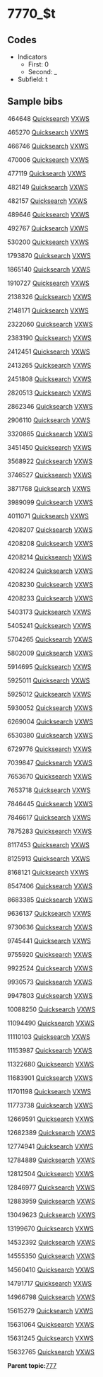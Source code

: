 # 7770\_$t

## Codes

-   Indicators
    -   First: 0
    -   Second: \_
-   Subfield: t

## Sample bibs

464648 [Quicksearch](https://search.library.yale.edu/catalog/464648) [VXWS](http://prodorbis.library.yale.edu:7014/vxws/GetHoldingsService?bibId=464648)

465270 [Quicksearch](https://search.library.yale.edu/catalog/465270) [VXWS](http://prodorbis.library.yale.edu:7014/vxws/GetHoldingsService?bibId=465270)

466746 [Quicksearch](https://search.library.yale.edu/catalog/466746) [VXWS](http://prodorbis.library.yale.edu:7014/vxws/GetHoldingsService?bibId=466746)

470006 [Quicksearch](https://search.library.yale.edu/catalog/470006) [VXWS](http://prodorbis.library.yale.edu:7014/vxws/GetHoldingsService?bibId=470006)

477119 [Quicksearch](https://search.library.yale.edu/catalog/477119) [VXWS](http://prodorbis.library.yale.edu:7014/vxws/GetHoldingsService?bibId=477119)

482149 [Quicksearch](https://search.library.yale.edu/catalog/482149) [VXWS](http://prodorbis.library.yale.edu:7014/vxws/GetHoldingsService?bibId=482149)

482157 [Quicksearch](https://search.library.yale.edu/catalog/482157) [VXWS](http://prodorbis.library.yale.edu:7014/vxws/GetHoldingsService?bibId=482157)

489646 [Quicksearch](https://search.library.yale.edu/catalog/489646) [VXWS](http://prodorbis.library.yale.edu:7014/vxws/GetHoldingsService?bibId=489646)

492767 [Quicksearch](https://search.library.yale.edu/catalog/492767) [VXWS](http://prodorbis.library.yale.edu:7014/vxws/GetHoldingsService?bibId=492767)

530200 [Quicksearch](https://search.library.yale.edu/catalog/530200) [VXWS](http://prodorbis.library.yale.edu:7014/vxws/GetHoldingsService?bibId=530200)

1793870 [Quicksearch](https://search.library.yale.edu/catalog/1793870) [VXWS](http://prodorbis.library.yale.edu:7014/vxws/GetHoldingsService?bibId=1793870)

1865140 [Quicksearch](https://search.library.yale.edu/catalog/1865140) [VXWS](http://prodorbis.library.yale.edu:7014/vxws/GetHoldingsService?bibId=1865140)

1910727 [Quicksearch](https://search.library.yale.edu/catalog/1910727) [VXWS](http://prodorbis.library.yale.edu:7014/vxws/GetHoldingsService?bibId=1910727)

2138326 [Quicksearch](https://search.library.yale.edu/catalog/2138326) [VXWS](http://prodorbis.library.yale.edu:7014/vxws/GetHoldingsService?bibId=2138326)

2148171 [Quicksearch](https://search.library.yale.edu/catalog/2148171) [VXWS](http://prodorbis.library.yale.edu:7014/vxws/GetHoldingsService?bibId=2148171)

2322060 [Quicksearch](https://search.library.yale.edu/catalog/2322060) [VXWS](http://prodorbis.library.yale.edu:7014/vxws/GetHoldingsService?bibId=2322060)

2383190 [Quicksearch](https://search.library.yale.edu/catalog/2383190) [VXWS](http://prodorbis.library.yale.edu:7014/vxws/GetHoldingsService?bibId=2383190)

2412451 [Quicksearch](https://search.library.yale.edu/catalog/2412451) [VXWS](http://prodorbis.library.yale.edu:7014/vxws/GetHoldingsService?bibId=2412451)

2413265 [Quicksearch](https://search.library.yale.edu/catalog/2413265) [VXWS](http://prodorbis.library.yale.edu:7014/vxws/GetHoldingsService?bibId=2413265)

2451808 [Quicksearch](https://search.library.yale.edu/catalog/2451808) [VXWS](http://prodorbis.library.yale.edu:7014/vxws/GetHoldingsService?bibId=2451808)

2820513 [Quicksearch](https://search.library.yale.edu/catalog/2820513) [VXWS](http://prodorbis.library.yale.edu:7014/vxws/GetHoldingsService?bibId=2820513)

2862346 [Quicksearch](https://search.library.yale.edu/catalog/2862346) [VXWS](http://prodorbis.library.yale.edu:7014/vxws/GetHoldingsService?bibId=2862346)

2906110 [Quicksearch](https://search.library.yale.edu/catalog/2906110) [VXWS](http://prodorbis.library.yale.edu:7014/vxws/GetHoldingsService?bibId=2906110)

3320865 [Quicksearch](https://search.library.yale.edu/catalog/3320865) [VXWS](http://prodorbis.library.yale.edu:7014/vxws/GetHoldingsService?bibId=3320865)

3451450 [Quicksearch](https://search.library.yale.edu/catalog/3451450) [VXWS](http://prodorbis.library.yale.edu:7014/vxws/GetHoldingsService?bibId=3451450)

3568922 [Quicksearch](https://search.library.yale.edu/catalog/3568922) [VXWS](http://prodorbis.library.yale.edu:7014/vxws/GetHoldingsService?bibId=3568922)

3746527 [Quicksearch](https://search.library.yale.edu/catalog/3746527) [VXWS](http://prodorbis.library.yale.edu:7014/vxws/GetHoldingsService?bibId=3746527)

3871768 [Quicksearch](https://search.library.yale.edu/catalog/3871768) [VXWS](http://prodorbis.library.yale.edu:7014/vxws/GetHoldingsService?bibId=3871768)

3989099 [Quicksearch](https://search.library.yale.edu/catalog/3989099) [VXWS](http://prodorbis.library.yale.edu:7014/vxws/GetHoldingsService?bibId=3989099)

4011071 [Quicksearch](https://search.library.yale.edu/catalog/4011071) [VXWS](http://prodorbis.library.yale.edu:7014/vxws/GetHoldingsService?bibId=4011071)

4208207 [Quicksearch](https://search.library.yale.edu/catalog/4208207) [VXWS](http://prodorbis.library.yale.edu:7014/vxws/GetHoldingsService?bibId=4208207)

4208208 [Quicksearch](https://search.library.yale.edu/catalog/4208208) [VXWS](http://prodorbis.library.yale.edu:7014/vxws/GetHoldingsService?bibId=4208208)

4208214 [Quicksearch](https://search.library.yale.edu/catalog/4208214) [VXWS](http://prodorbis.library.yale.edu:7014/vxws/GetHoldingsService?bibId=4208214)

4208224 [Quicksearch](https://search.library.yale.edu/catalog/4208224) [VXWS](http://prodorbis.library.yale.edu:7014/vxws/GetHoldingsService?bibId=4208224)

4208230 [Quicksearch](https://search.library.yale.edu/catalog/4208230) [VXWS](http://prodorbis.library.yale.edu:7014/vxws/GetHoldingsService?bibId=4208230)

4208233 [Quicksearch](https://search.library.yale.edu/catalog/4208233) [VXWS](http://prodorbis.library.yale.edu:7014/vxws/GetHoldingsService?bibId=4208233)

5403173 [Quicksearch](https://search.library.yale.edu/catalog/5403173) [VXWS](http://prodorbis.library.yale.edu:7014/vxws/GetHoldingsService?bibId=5403173)

5405241 [Quicksearch](https://search.library.yale.edu/catalog/5405241) [VXWS](http://prodorbis.library.yale.edu:7014/vxws/GetHoldingsService?bibId=5405241)

5704265 [Quicksearch](https://search.library.yale.edu/catalog/5704265) [VXWS](http://prodorbis.library.yale.edu:7014/vxws/GetHoldingsService?bibId=5704265)

5802009 [Quicksearch](https://search.library.yale.edu/catalog/5802009) [VXWS](http://prodorbis.library.yale.edu:7014/vxws/GetHoldingsService?bibId=5802009)

5914695 [Quicksearch](https://search.library.yale.edu/catalog/5914695) [VXWS](http://prodorbis.library.yale.edu:7014/vxws/GetHoldingsService?bibId=5914695)

5925011 [Quicksearch](https://search.library.yale.edu/catalog/5925011) [VXWS](http://prodorbis.library.yale.edu:7014/vxws/GetHoldingsService?bibId=5925011)

5925012 [Quicksearch](https://search.library.yale.edu/catalog/5925012) [VXWS](http://prodorbis.library.yale.edu:7014/vxws/GetHoldingsService?bibId=5925012)

5930052 [Quicksearch](https://search.library.yale.edu/catalog/5930052) [VXWS](http://prodorbis.library.yale.edu:7014/vxws/GetHoldingsService?bibId=5930052)

6269004 [Quicksearch](https://search.library.yale.edu/catalog/6269004) [VXWS](http://prodorbis.library.yale.edu:7014/vxws/GetHoldingsService?bibId=6269004)

6530380 [Quicksearch](https://search.library.yale.edu/catalog/6530380) [VXWS](http://prodorbis.library.yale.edu:7014/vxws/GetHoldingsService?bibId=6530380)

6729776 [Quicksearch](https://search.library.yale.edu/catalog/6729776) [VXWS](http://prodorbis.library.yale.edu:7014/vxws/GetHoldingsService?bibId=6729776)

7039847 [Quicksearch](https://search.library.yale.edu/catalog/7039847) [VXWS](http://prodorbis.library.yale.edu:7014/vxws/GetHoldingsService?bibId=7039847)

7653670 [Quicksearch](https://search.library.yale.edu/catalog/7653670) [VXWS](http://prodorbis.library.yale.edu:7014/vxws/GetHoldingsService?bibId=7653670)

7653718 [Quicksearch](https://search.library.yale.edu/catalog/7653718) [VXWS](http://prodorbis.library.yale.edu:7014/vxws/GetHoldingsService?bibId=7653718)

7846445 [Quicksearch](https://search.library.yale.edu/catalog/7846445) [VXWS](http://prodorbis.library.yale.edu:7014/vxws/GetHoldingsService?bibId=7846445)

7846617 [Quicksearch](https://search.library.yale.edu/catalog/7846617) [VXWS](http://prodorbis.library.yale.edu:7014/vxws/GetHoldingsService?bibId=7846617)

7875283 [Quicksearch](https://search.library.yale.edu/catalog/7875283) [VXWS](http://prodorbis.library.yale.edu:7014/vxws/GetHoldingsService?bibId=7875283)

8117453 [Quicksearch](https://search.library.yale.edu/catalog/8117453) [VXWS](http://prodorbis.library.yale.edu:7014/vxws/GetHoldingsService?bibId=8117453)

8125913 [Quicksearch](https://search.library.yale.edu/catalog/8125913) [VXWS](http://prodorbis.library.yale.edu:7014/vxws/GetHoldingsService?bibId=8125913)

8168121 [Quicksearch](https://search.library.yale.edu/catalog/8168121) [VXWS](http://prodorbis.library.yale.edu:7014/vxws/GetHoldingsService?bibId=8168121)

8547406 [Quicksearch](https://search.library.yale.edu/catalog/8547406) [VXWS](http://prodorbis.library.yale.edu:7014/vxws/GetHoldingsService?bibId=8547406)

8683385 [Quicksearch](https://search.library.yale.edu/catalog/8683385) [VXWS](http://prodorbis.library.yale.edu:7014/vxws/GetHoldingsService?bibId=8683385)

9636137 [Quicksearch](https://search.library.yale.edu/catalog/9636137) [VXWS](http://prodorbis.library.yale.edu:7014/vxws/GetHoldingsService?bibId=9636137)

9730636 [Quicksearch](https://search.library.yale.edu/catalog/9730636) [VXWS](http://prodorbis.library.yale.edu:7014/vxws/GetHoldingsService?bibId=9730636)

9745441 [Quicksearch](https://search.library.yale.edu/catalog/9745441) [VXWS](http://prodorbis.library.yale.edu:7014/vxws/GetHoldingsService?bibId=9745441)

9755920 [Quicksearch](https://search.library.yale.edu/catalog/9755920) [VXWS](http://prodorbis.library.yale.edu:7014/vxws/GetHoldingsService?bibId=9755920)

9922524 [Quicksearch](https://search.library.yale.edu/catalog/9922524) [VXWS](http://prodorbis.library.yale.edu:7014/vxws/GetHoldingsService?bibId=9922524)

9930573 [Quicksearch](https://search.library.yale.edu/catalog/9930573) [VXWS](http://prodorbis.library.yale.edu:7014/vxws/GetHoldingsService?bibId=9930573)

9947803 [Quicksearch](https://search.library.yale.edu/catalog/9947803) [VXWS](http://prodorbis.library.yale.edu:7014/vxws/GetHoldingsService?bibId=9947803)

10088250 [Quicksearch](https://search.library.yale.edu/catalog/10088250) [VXWS](http://prodorbis.library.yale.edu:7014/vxws/GetHoldingsService?bibId=10088250)

11094490 [Quicksearch](https://search.library.yale.edu/catalog/11094490) [VXWS](http://prodorbis.library.yale.edu:7014/vxws/GetHoldingsService?bibId=11094490)

11110103 [Quicksearch](https://search.library.yale.edu/catalog/11110103) [VXWS](http://prodorbis.library.yale.edu:7014/vxws/GetHoldingsService?bibId=11110103)

11153987 [Quicksearch](https://search.library.yale.edu/catalog/11153987) [VXWS](http://prodorbis.library.yale.edu:7014/vxws/GetHoldingsService?bibId=11153987)

11322680 [Quicksearch](https://search.library.yale.edu/catalog/11322680) [VXWS](http://prodorbis.library.yale.edu:7014/vxws/GetHoldingsService?bibId=11322680)

11683901 [Quicksearch](https://search.library.yale.edu/catalog/11683901) [VXWS](http://prodorbis.library.yale.edu:7014/vxws/GetHoldingsService?bibId=11683901)

11701198 [Quicksearch](https://search.library.yale.edu/catalog/11701198) [VXWS](http://prodorbis.library.yale.edu:7014/vxws/GetHoldingsService?bibId=11701198)

11773738 [Quicksearch](https://search.library.yale.edu/catalog/11773738) [VXWS](http://prodorbis.library.yale.edu:7014/vxws/GetHoldingsService?bibId=11773738)

12669591 [Quicksearch](https://search.library.yale.edu/catalog/12669591) [VXWS](http://prodorbis.library.yale.edu:7014/vxws/GetHoldingsService?bibId=12669591)

12682389 [Quicksearch](https://search.library.yale.edu/catalog/12682389) [VXWS](http://prodorbis.library.yale.edu:7014/vxws/GetHoldingsService?bibId=12682389)

12774941 [Quicksearch](https://search.library.yale.edu/catalog/12774941) [VXWS](http://prodorbis.library.yale.edu:7014/vxws/GetHoldingsService?bibId=12774941)

12784889 [Quicksearch](https://search.library.yale.edu/catalog/12784889) [VXWS](http://prodorbis.library.yale.edu:7014/vxws/GetHoldingsService?bibId=12784889)

12812504 [Quicksearch](https://search.library.yale.edu/catalog/12812504) [VXWS](http://prodorbis.library.yale.edu:7014/vxws/GetHoldingsService?bibId=12812504)

12846977 [Quicksearch](https://search.library.yale.edu/catalog/12846977) [VXWS](http://prodorbis.library.yale.edu:7014/vxws/GetHoldingsService?bibId=12846977)

12883959 [Quicksearch](https://search.library.yale.edu/catalog/12883959) [VXWS](http://prodorbis.library.yale.edu:7014/vxws/GetHoldingsService?bibId=12883959)

13049623 [Quicksearch](https://search.library.yale.edu/catalog/13049623) [VXWS](http://prodorbis.library.yale.edu:7014/vxws/GetHoldingsService?bibId=13049623)

13199670 [Quicksearch](https://search.library.yale.edu/catalog/13199670) [VXWS](http://prodorbis.library.yale.edu:7014/vxws/GetHoldingsService?bibId=13199670)

14532392 [Quicksearch](https://search.library.yale.edu/catalog/14532392) [VXWS](http://prodorbis.library.yale.edu:7014/vxws/GetHoldingsService?bibId=14532392)

14555350 [Quicksearch](https://search.library.yale.edu/catalog/14555350) [VXWS](http://prodorbis.library.yale.edu:7014/vxws/GetHoldingsService?bibId=14555350)

14560410 [Quicksearch](https://search.library.yale.edu/catalog/14560410) [VXWS](http://prodorbis.library.yale.edu:7014/vxws/GetHoldingsService?bibId=14560410)

14791717 [Quicksearch](https://search.library.yale.edu/catalog/14791717) [VXWS](http://prodorbis.library.yale.edu:7014/vxws/GetHoldingsService?bibId=14791717)

14966798 [Quicksearch](https://search.library.yale.edu/catalog/14966798) [VXWS](http://prodorbis.library.yale.edu:7014/vxws/GetHoldingsService?bibId=14966798)

15615279 [Quicksearch](https://search.library.yale.edu/catalog/15615279) [VXWS](http://prodorbis.library.yale.edu:7014/vxws/GetHoldingsService?bibId=15615279)

15631064 [Quicksearch](https://search.library.yale.edu/catalog/15631064) [VXWS](http://prodorbis.library.yale.edu:7014/vxws/GetHoldingsService?bibId=15631064)

15631245 [Quicksearch](https://search.library.yale.edu/catalog/15631245) [VXWS](http://prodorbis.library.yale.edu:7014/vxws/GetHoldingsService?bibId=15631245)

15632765 [Quicksearch](https://search.library.yale.edu/catalog/15632765) [VXWS](http://prodorbis.library.yale.edu:7014/vxws/GetHoldingsService?bibId=15632765)

**Parent topic:**[777](../../tags/777/777.md)

